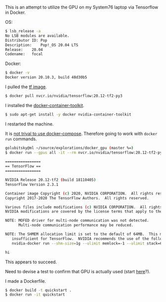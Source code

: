 This is an attempt to utilize the GPU on my System76 laptop via Tensorflow in Docker.

OS:

```sh
$ lsb_release -a
No LSB modules are available.
Distributor ID:	Pop
Description:	Pop!_OS 20.04 LTS
Release:	20.04
Codename:	focal
```

Docker:

```sh
$ docker -v
Docker version 20.10.3, build 48d30b5
```

I pulled the [tf image](https://docs.nvidia.com/deeplearning/frameworks/tensorflow-release-notes/running.html).

```sh
$ docker pull nvcr.io/nvidia/tensorflow:20.12-tf2-py3
```

I installed the [docker-container-toolkit](https://docs.nvidia.com/deeplearning/frameworks/user-guide/index.html#runcont).

```sh
$ sudo apt-get install -y docker nvidia-container-toolkit
```

I restarted the machine.

It is [not trival to use docker-compose](https://docs.docker.com/compose/gpu-support/). Therefore going to work with `docker run` commands.

```sh
golubitsky@ml ~/source/explorations/docker_gpu (master %=)                                                                                                                                                                                   
$ docker run --gpus all -it --rm nvcr.io/nvidia/tensorflow:20.12-tf2-py3 echo hi
                                                                                                                                                
================
== TensorFlow ==
================

NVIDIA Release 20.12-tf2 (build 18110405)
TensorFlow Version 2.3.1

Container image Copyright (c) 2020, NVIDIA CORPORATION.  All rights reserved.
Copyright 2017-2020 The TensorFlow Authors.  All rights reserved.

Various files include modifications (c) NVIDIA CORPORATION.  All rights reserved.
NVIDIA modifications are covered by the license terms that apply to the underlying project or file.

NOTE: MOFED driver for multi-node communication was not detected.
      Multi-node communication performance may be reduced.

NOTE: The SHMEM allocation limit is set to the default of 64MB.  This may be
   insufficient for TensorFlow.  NVIDIA recommends the use of the following flags:
   nvidia-docker run --shm-size=1g --ulimit memlock=-1 --ulimit stack=67108864 ...

hi
```

This appears to succeed.

Need to devise a test to confirm that GPU is actually used (start [here](https://www.tensorflow.org/tutorials/quickstart/beginner)?).

I made a Dockerfile.

```sh
$ docker build -t quickstart .
$ docker run -it quickstart
```